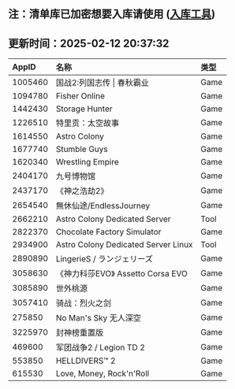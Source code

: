 ## 注：清单库已加密想要入库请使用 ([入库工具](https://github.com/BlankTMing/ManifestAutoUpdate/releases))

## 更新时间：2025-02-12 20:37:32
| AppID | 名称 | 类型  |
| :-------------------- | :----------------------------- | :----------- |
| 1005460 | 国战2:列国志传 \| 春秋霸业| Game |
| 1094780 | Fisher Online| Game |
| 1442430 | Storage Hunter| Game |
| 1226510 | 特里贡：太空故事| Game |
| 1614550 | Astro Colony| Game |
| 1677740 | Stumble Guys| Game |
| 1620340 | Wrestling Empire| Game |
| 2404170 | 九号博物馆| Game |
| 2437170 | 《神之浩劫2》| Game |
| 2654540 | 無休仙途/EndlessJourney| Game |
| 2662210 | Astro Colony Dedicated Server| Tool |
| 2822370 | Chocolate Factory Simulator| Game |
| 2934900 | Astro Colony Dedicated Server Linux| Tool |
| 2890890 | LingerieS / ランジェリーズ| Game |
| 3058630 | 《神力科莎EVO》  Assetto Corsa EVO| Game |
| 3085890 | 世外桃源| Game |
| 3057410 | 骑战：烈火之剑| Game |
| 275850 | No Man's Sky 无人深空| Game |
| 3225970 | 封神榜重置版| Game |
| 469600 | 军团战争2 / Legion TD 2| Game |
| 553850 | HELLDIVERS™ 2| Game |
| 615530 | Love, Money, Rock'n'Roll| Game |
